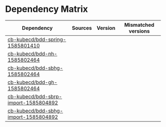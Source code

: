 # Dependency Matrix

Dependency | Sources | Version | Mismatched versions
---------- | ------- | ------- | -------------------
[cb-kubecd/bdd-spring-1585801410](https://github.com/cb-kubecd/bdd-spring-1585801410.git) |  | []() | 
[cb-kubecd/bdd-nh-1585802464](https://github.com/cb-kubecd/bdd-nh-1585802464.git) |  | []() | 
[cb-kubecd/bdd-sbhg-1585802464](https://github.com/cb-kubecd/bdd-sbhg-1585802464.git) |  | []() | 
[cb-kubecd/bdd-gh-1585802464](https://github.com/cb-kubecd/bdd-gh-1585802464.git) |  | []() | 
[cb-kubecd/bdd-sbrp-import-1585804892](https://github.com/cb-kubecd/bdd-sbrp-import-1585804892.git) |  | []() | 
[cb-kubecd/bdd-sbhg-import-1585804892](https://github.com/cb-kubecd/bdd-sbhg-import-1585804892.git) |  | []() | 
